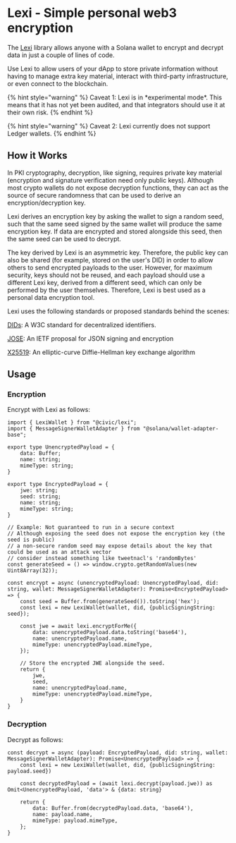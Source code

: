 # Lexi - Simple personal web3 encryption

The [Lexi](https://github.com/civicteam/lexi) library allows anyone with a Solana wallet to encrypt and decrypt data in just a couple of lines of code.

Use Lexi to allow users of your dApp to store private information without having to manage extra key material, interact with third-party infrastructure, or even connect to the blockchain.

{% hint style="warning" %}
Caveat 1: Lexi is in \*experimental mode\*. This means that it has not yet been audited, and that integrators should use it at their own risk.
{% endhint %}

{% hint style="warning" %}
Caveat 2: Lexi currently does not support Ledger wallets.
{% endhint %}

## How it Works

In PKI cryptography, decryption, like signing, requires private key material (encryption and signature verification need only public keys). Although most crypto wallets do not expose decryption functions, they can act as the source of secure randomness that can be used to derive an encryption/decryption key.

Lexi derives an encryption key by asking the wallet to sign a random seed, such that the same seed signed by the same wallet will produce the same encryption key. If data are encrypted and stored alongside this seed, then the same seed can be used to decrypt.&#x20;

The key derived by Lexi is an asymmetric key. Therefore, the public key can also be shared (for example, stored on the user's DID) in order to allow others to send encrypted payloads to the user. However, for maximum security, keys should not be reused, and each payload should use a different Lexi key, derived from a different seed, which can only be performed by the user themselves. Therefore, Lexi is best used as a personal data encryption tool.

Lexi uses the following standards or proposed standards behind the scenes:

[DIDs](https://www.w3.org/TR/did-core/): A W3C standard for decentralized identifiers.

[JOSE](https://datatracker.ietf.org/group/jose/about/): An IETF proposal for JSON signing and encryption

[X25519](https://cr.yp.to/ecdh/curve25519-20060209.pdf): An elliptic-curve Diffie-Hellman key exchange algorithm

## Usage

### Encryption

Encrypt with Lexi as follows:

```
import { LexiWallet } from "@civic/lexi";
import { MessageSignerWalletAdapter } from "@solana/wallet-adapter-base";

export type UnencryptedPayload = {
    data: Buffer;
    name: string;
    mimeType: string;
}

export type EncryptedPayload = {
    jwe: string;
    seed: string;
    name: string;
    mimeType: string;
}

// Example: Not guaranteed to run in a secure context
// Although exposing the seed does not expose the encryption key (the seed is public)
// a non-secure random seed may expose details about the key that could be used as an attack vector
// consider instead something like tweetnacl's 'randomBytes'
const generateSeed = () => window.crypto.getRandomValues(new Uint8Array(32));

const encrypt = async (unencryptedPayload: UnencryptedPayload, did: string, wallet: MessageSignerWalletAdapter): Promise<EncryptedPayload> => {
    const seed = Buffer.from(generateSeed()).toString('hex');
    const lexi = new LexiWallet(wallet, did, {publicSigningString: seed});

    const jwe = await lexi.encryptForMe({
        data: unencryptedPayload.data.toString('base64'),
        name: unencryptedPayload.name,
        mimeType: unencryptedPayload.mimeType,
    });

    // Store the encrypted JWE alongside the seed.
    return {
        jwe,
        seed,
        name: unencryptedPayload.name,
        mimeType: unencryptedPayload.mimeType,
    }
}
```

### Decryption

Decrypt as follows:



```
const decrypt = async (payload: EncryptedPayload, did: string, wallet: MessageSignerWalletAdapter): Promise<UnencryptedPayload> => {
    const lexi = new LexiWallet(wallet, did, {publicSigningString: payload.seed})

    const decryptedPayload = (await lexi.decrypt(payload.jwe)) as Omit<UnencryptedPayload, 'data'> & {data: string}

    return {
        data: Buffer.from(decryptedPayload.data, 'base64'),
        name: payload.name,
        mimeType: payload.mimeType,
    };
}
```
